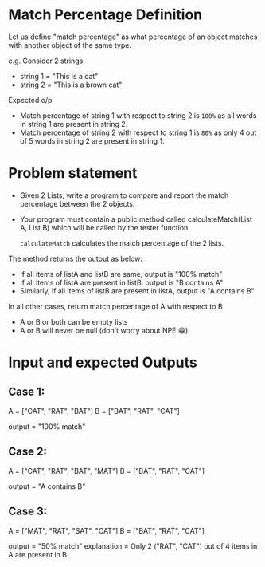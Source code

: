 # Match Percentage Definition

Let us define "match percentage" as what percentage of an object matches with another object of the same type.

e.g. Consider 2 strings:
- string 1 = "This is a cat"
- string 2 = "This is a brown cat"

Expected o/p
- Match percentage of string 1 with respect to string 2 is `100%` as all words in string 1 are present in string 2.
- Match percentage of string 2 with respect to string 1 is `80%` as only 4 out of 5 words in string 2 are present in string 1.

# Problem statement

- Given 2 Lists, write a program to compare and report the match percentage between the 2 objects.
- Your program must contain a public method called calculateMatch(List<String> A, List<String> B) which will be called by the tester function.

  `calculateMatch` calculates the match percentage of the 2 lists.

The method returns the output as below:
- If all items of listA and listB are same, output is "100% match"
- If all items of listA are present in listB, output is "B contains A"
- Similarly, if all items of listB are present in listA, output is "A contains B"

In all other cases, return match percentage of A with respect to B
- A or B or both can be empty lists
- A or B will never be null (don't worry about NPE 😁)

# Input and expected Outputs
  
## Case 1:
A = ["CAT", "RAT", "BAT"]
B = ["BAT", "RAT", "CAT"]
  
output = "100% match"

## Case 2:
A = ["CAT", "RAT", "BAT", "MAT"]
B = ["BAT", "RAT", "CAT"]

  output = "A contains B"

## Case 3:
A = ["MAT", "RAT", "SAT", "CAT"]
B = ["BAT", "RAT", "CAT"]

  output = "50% match" 
  explanation = Only 2 ("RAT", "CAT") out of 4 items in A are present in B
